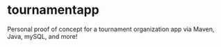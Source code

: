 # tournamentapp
Personal proof of concept for a tournament organization app via Maven, Java, mySQL, and more!
